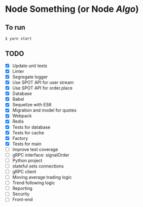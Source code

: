 # Node Something (or Node _Algo_)

## To run

    $ yarn start

## TODO

-   [x] Update unit tests
-   [x] Linter
-   [x] Segregate logger
-   [x] Use SPOT API for user stream
-   [x] Use SPOT API for order.place
-   [x] Database
-   [x] Babel
-   [x] Sequelize with ES6
-   [x] Migration and model for quotes
-   [x] Webpack
-   [x] Redis
-   [x] Tests for database
-   [x] Tests for cache
-   [x] Factory
-   [x] Tests for main
-   [ ] Improve test coverage
-   [ ] gRPC interface: signalOrder
-   [ ] Python project
-   [ ] stateful sets connections
-   [ ] gRPC client
-   [ ] Moving average trading logic
-   [ ] Trend following logic
-   [ ] Reporting
-   [ ] Security
-   [ ] Front-end

